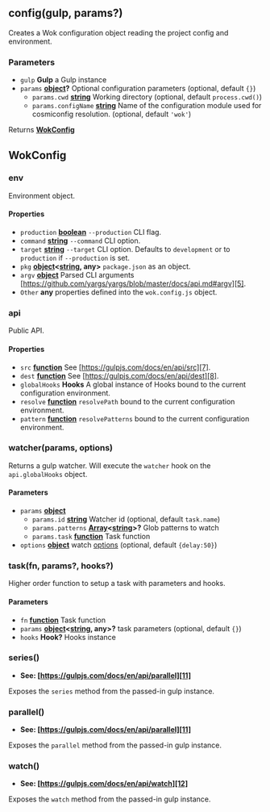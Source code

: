 <!-- Generated by documentation.js. Update this documentation by updating the source code. -->

## config(gulp, params?)

Creates a Wok configuration object reading the project config and environment.

### Parameters

-   `gulp` **Gulp** a Gulp instance
-   `params` **[object][1]?** Optional configuration parameters (optional, default `{}`)
    -   `params.cwd` **[string][2]** Working directory (optional, default `process.cwd()`)
    -   `params.configName` **[string][2]** Name of the configuration module used for cosmiconfig resolution. (optional, default `'wok'`)

Returns **[WokConfig][3]** 

## WokConfig

### env

Environment object.

#### Properties

-   `production` **[boolean][4]** `--production` CLI flag.
-   `command` **[string][2]** `--command` CLI option.
-   `target` **[string][2]** `--target` CLI option. Defaults to `development` or to `production` if `--production` is set.
-   `pkg` **[object][1]&lt;[string][2], any>** `package.json` as an object.
-   `argv` **[object][1]** Parsed CLI arguments [https://github.com/yargs/yargs/blob/master/docs/api.md#argv][5].
-   `Other` **any** properties defined into the `wok.config.js` object.

### api

Public API.

#### Properties

-   `src` **[function][6]** See [https://gulpjs.com/docs/en/api/src][7].
-   `dest` **[function][6]** See [https://gulpjs.com/docs/en/api/dest][8].
-   `globalHooks` **Hooks** A global instance of Hooks bound to the current configuration environment.
-   `resolve` **[function][6]** `resolvePath` bound to the current configuration environment.
-   `pattern` **[function][6]** `resolvePatterns` bound to the current configuration environment.

### watcher(params, options)

Returns a gulp watcher. Will execute the `watcher` hook on the `api.globalHooks` object.

#### Parameters

-   `params` **[object][1]** 
    -   `params.id` **[string][2]** Watcher id (optional, default `task.name`)
    -   `params.patterns` **[Array][9]&lt;[string][2]>?** Glob patterns to watch
    -   `params.task` **[function][6]** Task function
-   `options` **[object][1]** watch [options][10] (optional, default `{delay:50}`)

### task(fn, params?, hooks?)

Higher order function to setup a task with parameters and hooks.

#### Parameters

-   `fn` **[function][6]** Task function
-   `params` **[object][1]&lt;[string][2], any>?** task parameters (optional, default `{}`)
-   `hooks` **Hook?** Hooks instance

### series()

-   **See: [https://gulpjs.com/docs/en/api/parallel][11]**

Exposes the `series` method from the passed-in gulp instance.

### parallel()

-   **See: [https://gulpjs.com/docs/en/api/parallel][11]**

Exposes the `parallel` method from the passed-in gulp instance.

### watch()

-   **See: [https://gulpjs.com/docs/en/api/watch][12]**

Exposes the `watch` method from the passed-in gulp instance.

[1]: https://developer.mozilla.org/docs/Web/JavaScript/Reference/Global_Objects/Object

[2]: https://developer.mozilla.org/docs/Web/JavaScript/Reference/Global_Objects/String

[3]: #wokconfig

[4]: https://developer.mozilla.org/docs/Web/JavaScript/Reference/Global_Objects/Boolean

[5]: https://github.com/yargs/yargs/blob/master/docs/api.md#argv

[6]: https://developer.mozilla.org/docs/Web/JavaScript/Reference/Statements/function

[7]: https://gulpjs.com/docs/en/api/src

[8]: https://gulpjs.com/docs/en/api/dest

[9]: https://developer.mozilla.org/docs/Web/JavaScript/Reference/Global_Objects/Array

[10]: https://gulpjs.com/docs/en/api/watch#options

[11]: https://gulpjs.com/docs/en/api/parallel

[12]: https://gulpjs.com/docs/en/api/watch
